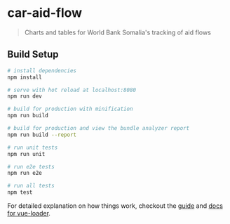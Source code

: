 # car-aid-flow

> Charts and tables for World Bank Somalia's tracking of aid flows

## Build Setup

```bash
# install dependencies
npm install

# serve with hot reload at localhost:8080
npm run dev

# build for production with minification
npm run build

# build for production and view the bundle analyzer report
npm run build --report

# run unit tests
npm run unit

# run e2e tests
npm run e2e

# run all tests
npm test
```

For detailed explanation on how things work, checkout the
[guide](http://vuejs-templates.github.io/webpack/) and
[docs for vue-loader](http://vuejs.github.io/vue-loader).
